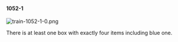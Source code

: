 #### 1052-1
![train-1052-1-0.png](https://github.com/lil-lab/nlvr/raw/master/nlvr/train/images/14/train-1052-1-0.png "train-1052-1-0.png")

There is at least one box with exactly four items including blue one.